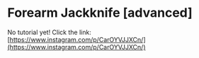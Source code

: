 # Forearm Jackknife \[advanced]

No tutorial yet! Click the link: [https://www.instagram.com/p/CarOYVJJXCn/](https://www.instagram.com/p/CarOYVJJXCn/)
